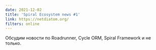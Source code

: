 ```yaml
---
date: 2021-12-02
title: 'Spiral Ecosystem news #1'
link: https://netdiatom.org/
filters: online
---
```


Обсудим новости по Roadrunner, Cycle ORM, Spiral Framework и не только.
